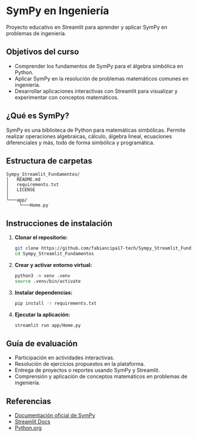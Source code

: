 
# SymPy en Ingeniería

Proyecto educativo en Streamlit para aprender y aplicar SymPy en problemas de ingeniería.

## Objetivos del curso
- Comprender los fundamentos de SymPy para el álgebra simbólica en Python.
- Aplicar SymPy en la resolución de problemas matemáticos comunes en ingeniería.
- Desarrollar aplicaciones interactivas con Streamlit para visualizar y experimentar con conceptos matemáticos.

## ¿Qué es SymPy?
SymPy es una biblioteca de Python para matemáticas simbólicas. Permite realizar operaciones algebraicas, cálculo, álgebra lineal, ecuaciones diferenciales y más, todo de forma simbólica y programática.

## Estructura de carpetas
```
Sympy_Streamlit_Fundamentos/
│   README.md
│   requirements.txt
│   LICENSE
│
└───app/
	 └───Home.py
```

## Instrucciones de instalación

1. **Clonar el repositorio:**
	```bash
	git clone https://github.com/fabiancipa17-tech/Sympy_Streamlit_Fundamentos.git
	cd Sympy_Streamlit_Fundamentos
	```
2. **Crear y activar entorno virtual:**
	```bash
	python3 -m venv .venv
	source .venv/bin/activate
	```
3. **Instalar dependencias:**
	```bash
	pip install -r requirements.txt
	```
4. **Ejecutar la aplicación:**
	```bash
	streamlit run app/Home.py
	```

## Guía de evaluación
- Participación en actividades interactivas.
- Resolución de ejercicios propuestos en la plataforma.
- Entrega de proyectos o reportes usando SymPy y Streamlit.
- Comprensión y aplicación de conceptos matemáticos en problemas de ingeniería.

## Referencias
- [Documentación oficial de SymPy](https://docs.sympy.org/)
- [Streamlit Docs](https://docs.streamlit.io/)
- [Python.org](https://www.python.org/)
